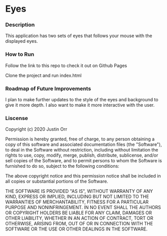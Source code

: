 # Eyes

### Description
This application has two sets of eyes that follows your mouse with the displayed eyes. 

### How to Run
Follow the link to this repo to check it out on Github Pages

Clone the project and run index.html

### Roadmap of Future Improvements
I plan to make further updates to the style of the eyes and background to give it more depth. I also want to make it more interactive with the user. 


### Liscense
Copyright (c) 2020 Justin Orr

Permission is hereby granted, free of charge, to any person obtaining a copy
of this software and associated documentation files (the "Software"), to deal
in the Software without restriction, including without limitation the rights
to use, copy, modify, merge, publish, distribute, sublicense, and/or sell
copies of the Software, and to permit persons to whom the Software is
furnished to do so, subject to the following conditions:

The above copyright notice and this permission notice shall be included in all
copies or substantial portions of the Software.

THE SOFTWARE IS PROVIDED "AS IS", WITHOUT WARRANTY OF ANY KIND, EXPRESS OR
IMPLIED, INCLUDING BUT NOT LIMITED TO THE WARRANTIES OF MERCHANTABILITY,
FITNESS FOR A PARTICULAR PURPOSE AND NONINFRINGEMENT. IN NO EVENT SHALL THE
AUTHORS OR COPYRIGHT HOLDERS BE LIABLE FOR ANY CLAIM, DAMAGES OR OTHER
LIABILITY, WHETHER IN AN ACTION OF CONTRACT, TORT OR OTHERWISE, ARISING FROM,
OUT OF OR IN CONNECTION WITH THE SOFTWARE OR THE USE OR OTHER DEALINGS IN THE
SOFTWARE.
